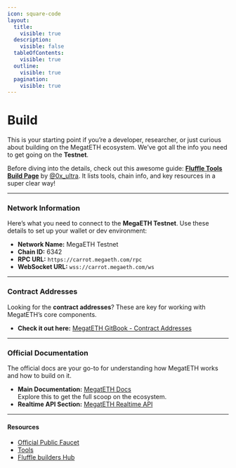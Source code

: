 ```yaml
---
icon: square-code
layout:
  title:
    visible: true
  description:
    visible: false
  tableOfContents:
    visible: true
  outline:
    visible: true
  pagination:
    visible: true
---
```


# Build

This is your starting point if you’re a developer, researcher, or just curious about building on the MegatETH ecosystem. We’ve got all the info you need to get going on the **Testnet**.

Before diving into the details, check out this awesome guide: [**Fluffle Tools Build Page**](https://www.fluffle.tools/#build) by [@0x\_ultra](https://x.com/0x_ultra). It lists tools, chain info, and key resources in a super clear way!

***

### **Network Information**

Here’s what you need to connect to the **MegaETH Testnet**. Use these details to set up your wallet or dev environment:

* **Network Name:** MegaETH Testnet
* **Chain ID:** 6342
* **RPC URL:** `https://carrot.megaeth.com/rpc`
* **WebSocket URL:** `wss://carrot.megaeth.com/ws`

***

### **Contract Addresses**

Looking for the **contract addresses**?  These are key for working with MegatETH’s core components.

* **Check it out here:** [MegatETH GitBook - Contract Addresses](https://megaeth-1.gitbook.io/untitled)

***

### **Official Documentation**

The official docs are your go-to for understanding how MegatETH works and how to build on it.

* **Main Documentation:** [MegatETH Docs](https://docs.megaeth.com/)\
  Explore this to get the full scoop on the ecosystem.
* **Realtime API Section:** [MegatETH Realtime API](https://docs.megaeth.com/realtime-api)

***

#### **Resources**

* [Official Public Faucet](https://testnet.megaeth.com/#3)
* [Tools](../../community-and-projects/ecosystem/tools.md)
* [Fluffle builders Hub](https://x.com/0x_ultra/status/1902711217762050295)

